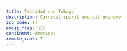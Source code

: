 ```yaml
---
title: Trinidad and Tobago
description: Carnival spirit and oil economy
iso_code: TT
emoji_flag: 🇹🇹
continent: Americas
remote_rank: 7
---
```

